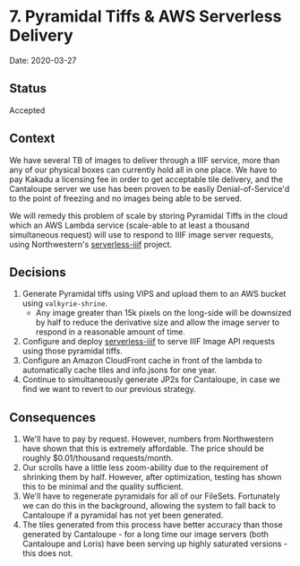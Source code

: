 # 7. Pyramidal Tiffs & AWS Serverless Delivery

Date: 2020-03-27

## Status

Accepted

## Context

We have several TB of images to deliver through a IIIF service, more than any of
our physical boxes can currently hold all in one place. We have to pay
Kakadu a licensing fee in order to get acceptable tile delivery, and the
Cantaloupe server we use has been proven to be easily Denial-of-Service'd to the
point of freezing and no images being able to be served.

We will remedy this problem of scale by storing Pyramidal Tiffs in the cloud
which an AWS Lambda service (scale-able to at least a thousand simultaneous
request) will use to respond to IIIF image server requests, using Northwestern's
[serverless-iiif](https://github.com/nulib/serverless-iiif) project.

## Decisions

1. Generate Pyramidal tiffs using VIPS and upload them to an AWS bucket using
   `valkyrie-shrine`.
   * Any image greater than 15k pixels on the long-side will be downsized by
     half to reduce the derivative size and allow the image server to respond 
     in a reasonable amount of time.
2. Configure and deploy
   [serverless-iiif](https://github.com/nulib/serverless-iiif) to serve IIIF
   Image API requests using those pyramidal tiffs.
3. Configure an Amazon CloudFront cache in front of the lambda to automatically 
   cache tiles and info.jsons for one year.
4. Continue to simultaneously generate JP2s for Cantaloupe, in case we find we
   want to revert to our previous strategy.

## Consequences

1. We'll have to pay by request. However, numbers from Northwestern have 
   shown that this is extremely affordable. The price should be roughly
   $0.01/thousand requests/month.
2. Our scrolls have a little less zoom-ability due to the requirement of
   shrinking them by half. However, after optimization, testing has shown this to   be minimal and the quality sufficient.
3. We'll have to regenerate pyramidals for all of our FileSets. Fortunately we
   can do this in the background, allowing the system to fall back to Cantaloupe
   if a pyramidal has not yet been generated.
4. The tiles generated from this process have better accuracy than those
   generated by Cantaloupe - for a long time our image servers (both Cantaloupe
   and Loris) have been serving up highly saturated versions - this does not.
